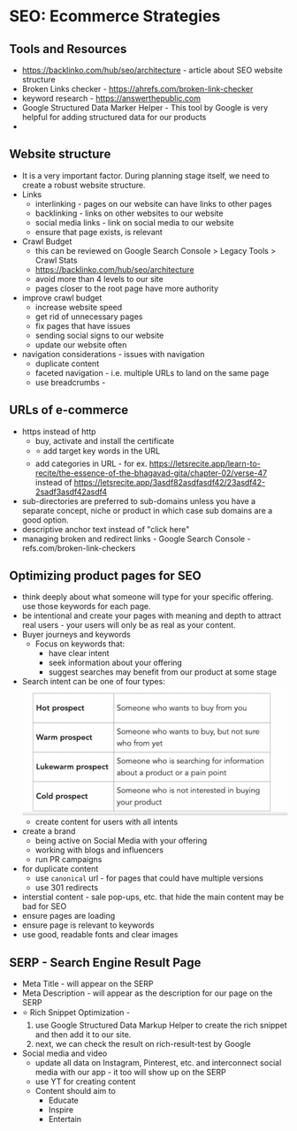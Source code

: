 # SEO: Ecommerce Strategies

## Tools and Resources
- https://backlinko.com/hub/seo/architecture - article about SEO website structure 
- Broken Links checker - https://ahrefs.com/broken-link-checker
- keyword research - https://answerthepublic.com
- Google Structured Data Marker Helper - This tool by Google is very helpful for adding structured data for our products
- 


## Website structure
- It is a very important factor.  During planning stage itself, we need to create a robust website structure.
- Links
    - interlinking - pages on our website can have links to other pages
    - backlinking - links on other websites to our website
    - social media links - link on social media to our website
    - ensure that page exists, is relevant 
- Crawl Budget
    - this can be reviewed on Google Search Console > Legacy Tools > Crawl Stats
    - https://backlinko.com/hub/seo/architecture
    - avoid more than 4 levels to our site
    - pages closer to the root page have more authority
- improve crawl budget
    - increase website speed
    - get rid of unnecessary pages
    - fix pages that have issues
    - sending social signs to our website
    - update our website often
- navigation considerations - issues with navigation
    - duplicate content
    - faceted navigation - i.e. multiple URLs to land on the same page
    - use breadcrumbs - 

## URLs of e-commerce
- https instead of http
    - buy, activate and install the certificate
    - ⭐️ add target key words in the URL 
    - add categories in URL - for ex. https://letsrecite.app/learn-to-recite/the-essence-of-the-bhagavad-gita/chapter-02/verse-47 instead of https://letsrecite.app/3asdf82asdfasdf42/23asdf42-2sadf3asdf42asdf4
- sub-directories are preferred to sub-domains unless you have a separate concept, niche or product in which case sub domains are a good option.
- descriptive anchor text instead of "click here" 
- managing broken and redirect links - Google Search Console -  
refs.com/broken-link-checkers

## Optimizing product pages for SEO
- think deeply about what someone will type for your specific offering.  use those keywords for each page.
- be intentional and create your pages with meaning and depth to attract real users - your users will only be as real as your content.
- Buyer journeys and keywords
    - Focus on keywords that:
        - have clear intent
        - seek information about your offering
        - suggest searches may benefit from our product at some stage
- Search intent can be one of four types:
    ![search intent](image.png)
    - create content for users with all intents
- create a brand
    - being active on Social Media with your offering
    - working with blogs and influencers
    - run PR campaigns
- for duplicate content
    - use `canonical` url - for pages that could have multiple versions
    - use 301 redirects
- interstial content - sale pop-ups, etc. that hide the main content may be bad for SEO
- ensure pages are loading
- ensure page is relevant to keywords
- use good, readable fonts and clear images

## SERP - Search Engine Result Page
- Meta Title - will appear on the SERP
- Meta Description - will appear as the description for our page on the SERP
- ⭐️ Rich Snippet Optimization - 
    1. use Google Structured Data Markup Helper to create the rich snippet and then add it to our site.  
    1. next, we can check the result on rich-result-test by Google
- Social media and video 
    - update all data on Instagram, Pinterest, etc. and interconnect social media with our app - it too will show up on the SERP
    - use YT for creating content
    - Content should aim to
        - Educate
        - Inspire
        - Entertain


